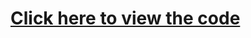 # [Click here to view the code](https://github.com/Dare-marvel/Complete-NodeJS-Developer-in-2023-GraphQL-MongoDB-and-more/tree/main/Section%20009.%20NASA%20Project/code)
